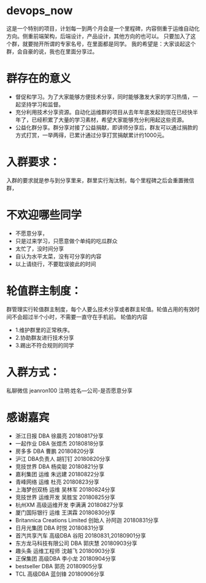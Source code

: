 # devops_now
这是一个特别的项目，计划每一到两个月会是一个里程碑，内容侧重于运维自动化方向。侧重前端架构，后端设计，产品设计，其他方向的也可以。
只要加入了这个群，就要抛开所谓的专家名号，在里面都是同学。
我的希望是：大家谈起这个群，会自豪的说，我也在里面分享过。

# 群存在的意义
- 督促和学习。为了大家能够方便技术分享，同时能够激发大家的学习热情，一起坚持学习和监督。
- 充分利用技术分享资源。自动化运维群的项目从去年年底发起到现在已经快半年了，已经积累了大量的学习素材，希望大家能够充分利用起这些资源。
- 公益化群分享。群分享对接了公益捐献，即讲师分享后，群友可以通过捐款的方式打赏，一举两得，已累计通过分享打赏捐献累计约1000元。


# 入群要求：
入群的要求就是参与到分享里来，群里实行淘汰制，每个里程碑之后会重置微信群，

# 不欢迎哪些同学
- 不愿意分享，
- 只是过来学习，只愿意做个单纯的吃瓜群众
- 太忙了，没时间分享
- 自认为水平太菜，没有可分享的内容
- 以上请绕行，不要耽误彼此的时间

# 轮值群主制度：
群管理实行轮值群主制度，每个人要么技术分享或者群主轮值。轮值占用的有效时间不会超过半个小时，不需要一直守在手机前。
轮值的内容
  - 1.维护群里的正常秩序。
  - 2.协助群友进行技术分享
  - 3.踢出不符合规则的同学
  
# 入群方式：
私聊微信 jeanron100 注明:姓名—公司-是否愿意分享

#  感谢嘉宾
  - 浙江日报 DBA  徐晨亮  20180817分享
  - 一起作业 DBA  张煜杰  20180818分享
  - 房多多   DBA  曹鹏    20180820分享
  - 沪江     DBA负责人 胡钉钉 20180820分享
  - 竞技世界 DBA  杨奕聪   20180821分享
  - 嘉利集团  运维 朱远建   20180822分享
  - 青峰网络 运维 杜亮   20180823分享
  - 上海梦创双杨 运维  吴林军  20180824分享
  - 竞技世界 运维开发  吴胜宝   20180825分享
  - 杭州XM  高级运维开发 李满满  20180827分享
  - 厦门国际银行 运维  王淇霖  20180830分享
  - Britannica Creations Limited 创始人  孙阿迦 20180831分享
  - 日月光集团  DBA 时悦 20180831分享
  - 首汽共享汽车  高级DBA  谷阳 20180831,20180901分享
  - 东方龙马科技有限公司 DBA  郭庆慧  20180903分享
  - 趣头条  运维工程师  沈越飞  20180903分享
  - 正保集团 高级DBA  李小龙  20180904分享
  - bestseller DBA 郭亮  20180905分享
  - TCL   高级DBA  蓝剑锋 20180906分享
